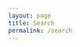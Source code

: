 ```yaml
---
layout: page
title: Search
permalink: /search
---
```


<div id="search-searchbar"></div>

<div class="post-list" id="search-hits">
</div>
<link rel="stylesheet" href="https://cdn.jsdelivr.net/npm/@algolia/algoliasearch-netlify-frontend@1/dist/algoliasearchNetlify.css" />
<script type="text/javascript" src="https://cdn.jsdelivr.net/npm/@algolia/algoliasearch-netlify-frontend@1/dist/algoliasearchNetlify.js"></script>
<script type="text/javascript">
  algoliasearchNetlify({
    appId: 'BGF57BCC8H',
    apiKey: 'd5f055680f96a3284c0d448b654e198a',
    siteId: '777455cf-95e4-4e36-96b8-dffb1428e7ae',
    branch: 'master',
    selector: 'div#search',
  });
</script>
